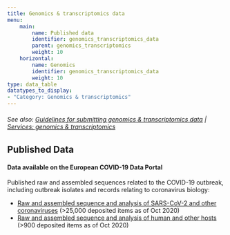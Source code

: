 ```yaml
---
title: Genomics & transcriptomics data
menu:
    main:
        name: Published data
        identifier: genomics_transcriptomics_data
        parent: genomics_transcriptomics
        weight: 10
    horizontal:
        name: Genomics
        identifier: genomics_transcriptomics_data
        weight: 10
type: data_table
datatypes_to_display:
- "Category: Genomics & transcriptomics"
---
```


###### See also: [Guidelines for submitting genomics & transcriptomics data](../guidelines) | [Services: genomics & transcriptomics](../services)

## Published Data

#### Data available on the European COVID-19 Data Portal

Published raw and assembled sequences related to the COVID-19 outbreak, including outbreak isolates and records relating to coronavirus biology:

* [Raw and assembled sequence and analysis of SARS-CoV-2 and other coronaviruses](https://www.covid19dataportal.org/sequences?db=embl-covid19) (>25,000 deposited items as of Oct 2020)
* [Raw and assembled sequence and analysis of human and other hosts](https://www.covid19dataportal.org/host-sequences?db=hostSequences) (>900 deposited items as of Oct 2020)
